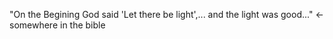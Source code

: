 "On the Begining God said 'Let there be light',... and the light was good..." <-somewhere in the bible
